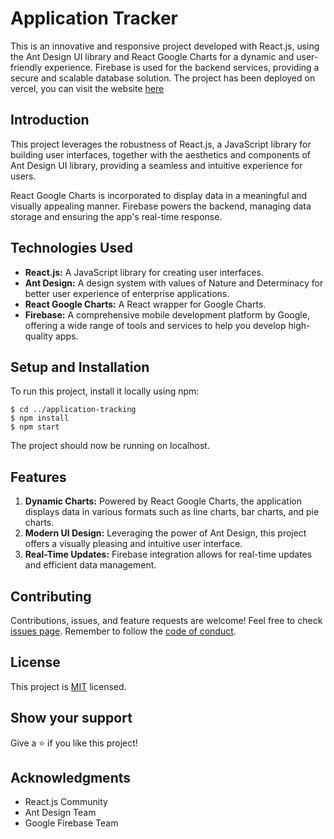 # Application Tracker

This is an innovative and responsive project developed with React.js, using the Ant Design UI library and React Google Charts for a dynamic and user-friendly experience. Firebase is used for the backend services, providing a secure and scalable database solution.
The project has been deployed on vercel, you can visit the website [here](https://application-tracking.vercel.app/)

## Introduction

This project leverages the robustness of React.js, a JavaScript library for building user interfaces, together with the aesthetics and components of Ant Design UI library, providing a seamless and intuitive experience for users.

React Google Charts is incorporated to display data in a meaningful and visually appealing manner. Firebase powers the backend, managing data storage and ensuring the app's real-time response.

## Technologies Used

- **React.js:** A JavaScript library for creating user interfaces.
- **Ant Design:** A design system with values of Nature and Determinacy for better user experience of enterprise applications.
- **React Google Charts:** A React wrapper for Google Charts.
- **Firebase:** A comprehensive mobile development platform by Google, offering a wide range of tools and services to help you develop high-quality apps.

## Setup and Installation

To run this project, install it locally using npm:

```
$ cd ../application-tracking
$ npm install
$ npm start
```

The project should now be running on localhost.

## Features

1. **Dynamic Charts:** Powered by React Google Charts, the application displays data in various formats such as line charts, bar charts, and pie charts.
2. **Modern UI Design:** Leveraging the power of Ant Design, this project offers a visually pleasing and intuitive user interface.
3. **Real-Time Updates:** Firebase integration allows for real-time updates and efficient data management.

## Contributing

Contributions, issues, and feature requests are welcome! Feel free to check [issues page](#). Remember to follow the [code of conduct](#).

## License

This project is [MIT](#) licensed.

## Show your support

Give a ⭐️ if you like this project!

## Acknowledgments

- React.js Community
- Ant Design Team
- Google Firebase Team

